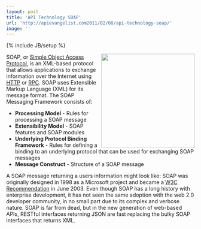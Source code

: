 ```yaml
---
layout: post
title: 'API Technology SOAP'
url: 'http://apievangelist.com2011/02/08/api-technology-soap/'
image: ''
---
```

{% include JB/setup %}
<a href="http://oreilly.com/catalog/9780596000950"><img src="http://kinlane-productions.s3.amazonaws.com/SOAP.png"  width="250" align="right" /></a>SOAP, or <a  title="SOAP"  href="http://en.wikipedia.org/wiki/SOAP">Simple Object Access Protocol</a>, is an XML-based protocol that allows applications to exchange information over the Internet using <a  title="Hypertext Transfer Protocol"  href="http://en.wikipedia.org/wiki/Hypertext_Transfer_Protocol">HTTP</a> or <a  title="Remote procedure call"  href="http://en.wikipedia.org/wiki/Remote_procedure_call">RPC</a>.
SOAP uses Extensible Markup Language (XML) for its message format. The SOAP Messaging Framework consists of:
<ul >
     <li>
          <strong>Processing Model</strong> - Rules for processing a SOAP message
     </li>
     <li>
          <strong>Extensibility Model</strong> - SOAP features and SOAP modules
     </li>
     <li>
          <strong>Underlying Protocol Binding Framework</strong> - Rules for defining a binding to an underlying protocol that can be used for exchanging SOAP messages
     </li>
     <li>
          <strong>Message Construct</strong> - Structure of a SOAP message
     </li>
</ul>A SOAP message returning a users information might look like: SOAP was originally designed in 1998 as a Microsoft project and became a <a href="http://www.w3.org/TR/soap/" target="_blank">W3C Recommendation</a> in June 2003.
Even though SOAP has a long history with enterprise development, it has not seen the same adoption with the web 2.0 developer community, in no small part due to its complex and verbose nature.
SOAP is far from dead, but in the new generation of web-based APIs, RESTful interfaces returning JSON are fast replacing the bulky SOAP interfaces that returns XML.
